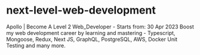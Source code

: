 # next-level-web-development

Apollo | Become A Level 2 Web_Developer - Starts from: 30 Apr 2023
Boost my web development career by learning and mastering - Typescript, Mongoose, Redux, Next JS, GraphQL, PostgreSQL, AWS, Docker Unit Testing and many more.

